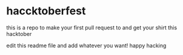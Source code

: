 # haccktoberfest
this is a repo to make your first pull request to and get your shirt this hacktober

edit this readme file and add whatever you want!
happy hacking

